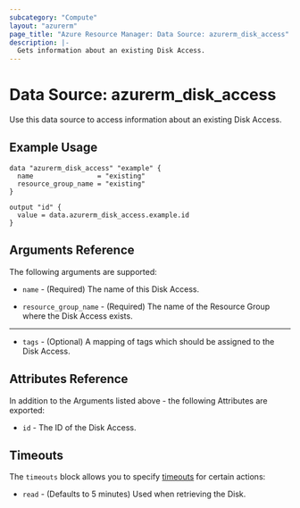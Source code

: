 ```yaml
---
subcategory: "Compute"
layout: "azurerm"
page_title: "Azure Resource Manager: Data Source: azurerm_disk_access"
description: |-
  Gets information about an existing Disk Access.
---
```


# Data Source: azurerm_disk_access

Use this data source to access information about an existing Disk Access.

## Example Usage

```hcl
data "azurerm_disk_access" "example" {
  name                = "existing"
  resource_group_name = "existing"
}

output "id" {
  value = data.azurerm_disk_access.example.id
}
```

## Arguments Reference

The following arguments are supported:

* `name` - (Required) The name of this Disk Access.

* `resource_group_name` - (Required) The name of the Resource Group where the Disk Access exists.

---

* `tags` - (Optional) A mapping of tags which should be assigned to the Disk Access.

## Attributes Reference

In addition to the Arguments listed above - the following Attributes are exported: 

* `id` - The ID of the Disk Access.

## Timeouts

The `timeouts` block allows you to specify [timeouts](https://www.terraform.io/language/resources/syntax#operation-timeouts) for certain actions:

* `read` - (Defaults to 5 minutes) Used when retrieving the Disk.
